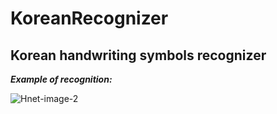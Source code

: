 # KoreanRecognizer
## Korean handwriting symbols recognizer

***Example of recognition:***

![Hnet-image-2](https://user-images.githubusercontent.com/63499146/115034139-d85a0b80-9ed3-11eb-9ae3-88f7cafad061.gif)
